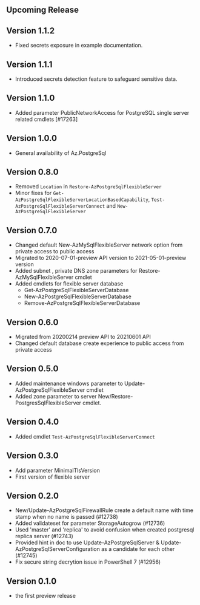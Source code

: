 <!--
    Please leave this section at the top of the change log.

    Changes for the upcoming release should go under the section titled "Upcoming Release", and should adhere to the following format:

    ## Upcoming Release
    * Overview of change #1
        - Additional information about change #1
    * Overview of change #2
        - Additional information about change #2
        - Additional information about change #2
    * Overview of change #3
    * Overview of change #4
        - Additional information about change #4

    ## YYYY.MM.DD - Version X.Y.Z (Previous Release)
    * Overview of change #1
        - Additional information about change #1
-->
## Upcoming Release

## Version 1.1.2
* Fixed secrets exposure in example documentation.

## Version 1.1.1
* Introduced secrets detection feature to safeguard sensitive data.

## Version 1.1.0
* Added parameter PublicNetworkAccess for PostgreSQL single server related cmdlets [#17263]

## Version 1.0.0
* General availability of Az.PostgreSql

## Version 0.8.0
* Removed `Location` in `Restore-AzPostgreSqlFlexibleServer`
* Minor fixes for `Get-AzPostgreSqlFlexibleServerLocationBasedCapability`, `Test-AzPostgreSqlFlexibleServerConnect` and `New-AzPostgreSqlFlexibleServer`

## Version 0.7.0
* Changed default New-AzMySqlFlexibleServer network option from private access to public access
* Migrated to 2020-07-01-preview API version to 2021-05-01-preview version
* Added subnet , private DNS zone parameters for Restore-AzMySqlFlexibleServer cmdlet
* Added cmdlets for flexible server database
    - Get-AzPostgreSqlFlexibleServerDatabase
    - New-AzPostgreSqlFlexibleServerDatabase
    - Remove-AzPostgreSqlFlexibleServerDatabase   

## Version 0.6.0
* Migrated from 20200214 preview API to 20210601 API
* Changed default database create experience to public access from private access

## Version 0.5.0
* Added maintenance windows parameter to Update-AzPostgreSqlFlexibleServer cmdlet
* Added zone parameter to server New/Restore-PostgresSqlFlexibleServer cmdlet.

## Version 0.4.0
* Added cmdlet `Test-AzPostgreSqlFlexibleServerConnect`

## Version 0.3.0
* Add parameter MinimalTlsVersion
* First version of flexible server

## Version 0.2.0
* New/Update-AzPostgreSqlFirewallRule create a default name with time stamp when no name is passed (#12738)
* Added validateset for parameter StorageAutogrow (#12736)
* Used 'master' and 'replica' to avoid confusion when created postgresql replica server (#12743)
* Provided hint in doc to use Update-AzPostgreSqlServer & Update-AzPostgreSqlServerConfiguration as a candidate for each other (#12745)
* Fix secure string decrytion issue in PowerShell 7 (#12956)

## Version 0.1.0
* the first preview release

